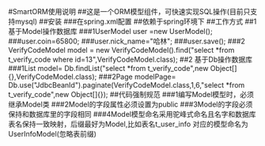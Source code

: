 #SmartORM使用说明
##这是一个ORM模型组件，可快速实现SQL操作(目前只支持mysql)
##安装
###在spring.xml配置<bean class="com.iih5.smartorm.kit.SpringKit"/>
##依赖于spring环境下
##工作方式
##1基于Model操作数据库
###1UserModel user =new UserModel();
###user.coin=65800;
###user.nick_name="哈林";
###user.save();
###2 VerifyCodeModel model = new VerifyCodeModel().find("select *from t_verify_code where id=13",VerifyCodeModel.class);
##2 基于Db操作数据库
###1List<VerifyCodeModel> model= Db.findList("select *from t_verify_code",new Object[]{},VerifyCodeModel.class);
###2Page<VerifyCodeModel> modelPage= Db.use("JdbcBeanId").paginate(VerifyCodeModel.class,1,6,"select *from t_verify_code",new Object[]{});
##代码强制规范
###1编写Model模型时，必须继承Model类
###2Model的字段属性必须设置为public
###3Model的字段必须保持和数据库里的字段相同
###4Model模型命名采用驼峰式命名且名字和数据库表名保持一致映射，后缀最好为Model,比如表名t_user_info 对应的模型命名为UserInfoModel(忽略表前缀)



